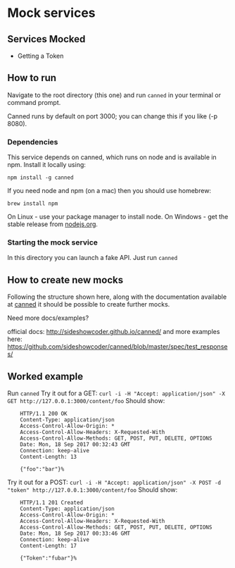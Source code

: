 # Mock services

## Services Mocked
- Getting a Token

## How to run
Navigate to the root directory (this one) and run `canned` in your terminal or command prompt.

Canned runs by default on port 3000; you can change this if you like (-p 8080).

### Dependencies
This service depends on canned, which runs on node and is available in npm. Install it locally using:

`npm install -g canned`

If you need node and npm (on a mac) then you should use homebrew:

`brew install npm`

On Linux - use your package manager to install node.
On Windows - get the stable release from [nodejs.org](www.nodejs.org).

### Starting the mock service
In this directory you can launch a fake API. Just run `canned`

## How to create new mocks
Following the structure shown here, along with the documentation available at [canned](https://www.npmjs.com/package/canned) it should be possible to create further mocks.

Need more docs/examples?

official docs: http://sideshowcoder.github.io/canned/
and more examples here: https://github.com/sideshowcoder/canned/blob/master/spec/test_responses/

## Worked example
Run `canned`
Try it out for a GET:
  `curl -i -H "Accept: application/json" -X GET http://127.0.0.1:3000/content/foo`
 Should show:
```
    HTTP/1.1 200 OK
    Content-Type: application/json
    Access-Control-Allow-Origin: *
    Access-Control-Allow-Headers: X-Requested-With
    Access-Control-Allow-Methods: GET, POST, PUT, DELETE, OPTIONS
    Date: Mon, 18 Sep 2017 00:32:43 GMT
    Connection: keep-alive
    Content-Length: 13

    {"foo":"bar"}%   
```

Try it out for a POST:
  `curl -i -H "Accept: application/json" -X POST -d "token" http://127.0.0.1:3000/content/foo`
  Should show:
```
    HTTP/1.1 201 Created
    Content-Type: application/json
    Access-Control-Allow-Origin: *
    Access-Control-Allow-Headers: X-Requested-With
    Access-Control-Allow-Methods: GET, POST, PUT, DELETE, OPTIONS
    Date: Mon, 18 Sep 2017 00:33:46 GMT
    Connection: keep-alive
    Content-Length: 17

    {"Token":"fubar"}%               
```
